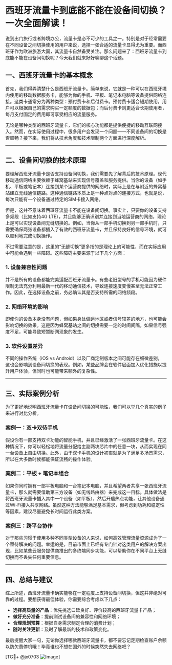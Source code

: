 # 西班牙流量卡到底能不能在设备间切换？一次全面解读！

说到出门旅行或者跨境办公，流量卡是必不可少的工具之一。特别是对于经常需要在不同设备之间切换使用的用户来说，选择一张合适的流量卡显得尤为重要。而西班牙作为欧洲旅游大国，其流量卡自然备受关注。那么问题来了：西班牙流量卡到底能不能在设备间切换呢？今天我们就来好好聊聊这个话题。

## 一、西班牙流量卡的基本概念

首先，我们得弄清楚什么是西班牙流量卡。简单来说，它就是一种可以在西班牙境内使用的移动数据服务卡，能够为你的手机、平板、笔记本电脑等设备提供网络连接。这类卡通常分为两种类型：预付费卡和后付费卡。预付费卡适合短期使用，用户可以根据自己的需求购买一定额度的数据包；而后付费卡则更适合长期使用者，每月支付固定的费用即可享受相应的流量服务。

无论是哪种类型的西班牙流量卡，它们的核心功能都是提供便捷的移动互联网接入。然而，在实际使用过程中，很多用户会发现一个问题——不同设备间的切换是否顺畅？接下来，我们将从技术角度和技术限制两个方面进行深度解析。

---

## 二、设备间切换的技术原理

要理解西班牙流量卡是否支持设备间切换，我们需要先了解背后的技术原理。现代移动通信网络主要依赖于蜂窝基站来实现信号覆盖和服务提供。当你的设备（如手机、平板或笔记本）连接到某个运营商提供的网络时，实际上是在与附近的蜂窝基站建立无线通信链路。这种通信链路本质上是一种点对点的连接方式，也就是说，每次只能有一个设备通过特定的SIM卡接入网络。

但是，这并不意味着西班牙流量卡不能在设备间切换。事实上，只要你的设备支持多频段（比如支持4G LTE），并且能够正确识别并连接到当地运营商的网络，理论上是可以实现设备间无缝切换的。例如，当你从一部手机切换到另一部手机时，只需要确保两张设备都插入了有效的西班牙流量卡，并且保持良好的信号环境，就可以顺利地完成切换操作。

不过需要注意的是，这里的“无缝切换”更多指的是理论上的可能性，而在实际应用中可能会遇到一些障碍。这些障碍主要来源于以下几个方面：

### 1. 设备兼容性问题
并不是所有的设备都能完美适配西班牙流量卡。有些老旧型号的手机可能因为硬件限制无法充分利用最新一代的移动通信技术，导致连接速度变慢甚至无法正常工作。因此，在选择设备之前，务必确认其是否支持所需的网络频段。

### 2. 网络环境的影响
即使你的设备本身没有问题，但如果身处偏远地区或者信号较差的地方，也可能会影响切换的效果。这是因为蜂窝基站之间的切换需要一定的时间间隔，如果信号强度不足，可能导致短暂断网现象的发生。

### 3. 软件设置差异
不同的操作系统（iOS vs Android）以及厂商定制版本之间可能存在细微差别，这也会影响到设备间切换的表现。例如，某些品牌会在软件层面加入优化措施以提升用户体验，但同时也可能带来额外的复杂性。

---

## 三、实际案例分析

为了更好地说明西班牙流量卡在设备间切换的可能性，我们可以举几个真实的例子来进行对比分析。

### 案例一：双卡双待手机
假设你有一部支持双卡功能的智能手机，并且已经激活了一张西班牙流量卡。在这种情况下，你可以轻松地将流量分配给主副两块芯片中的任意一块，从而实现在同一台设备上自由切换。此外，由于双卡手机的设计初衷就是为了满足多场景需求，所以在大多数时候都能保证流畅的操作体验。

### 案例二：平板 + 笔记本组合
如果你同时拥有一部平板电脑和一台笔记本电脑，并且希望两者共享一张西班牙流量卡，那么就需要借助第三方设备（如无线路由器）来完成这一目标。具体做法是将西班牙流量卡插入其中一个设备（如平板），然后开启热点功能，让其他设备通过Wi-Fi接入共享网络。虽然这种方法能够满足基本需求，但考虑到功耗和稳定性等因素，建议尽量避免长时间运行此类方案。

### 案例三：跨平台协作
对于那些习惯于使用多种不同类型设备的人来说，如何高效管理流量资源成为了一个亟待解决的问题。幸运的是，目前市面上已经有专门针对这类用户的解决方案出现，比如某些云服务提供商推出的多终端同步功能，可以帮助你在不同平台上无缝切换而不丢失任何重要信息。

---

## 四、总结与建议

综上所述，西班牙流量卡确实能够在一定程度上支持设备间切换，但这并非绝对可靠的过程。要想获得最佳体验，你需要综合考虑以下几点：

- **选择高质量的产品**：优先挑选口碑良好、评价较高的西班牙流量卡产品；
- **做好充分准备**：提前测试设备间的兼容性和网络环境；
- **合理规划预算**：根据自身需求制定合理的消费计划；
- **随时关注更新**：及时了解最新的技术和政策变化。

最后提醒大家一句，无论你选择哪款西班牙流量卡，都不要忘记定期检查账户余额以防欠费停机哦！毕竟谁也不想在国外的时候突然失去网络吧？

[TG💪+ @jx0703 ![Image](https://github.com/user-attachments/assets/dbca1d08-cadb-493c-b0ec-ad6f7a83f270)]